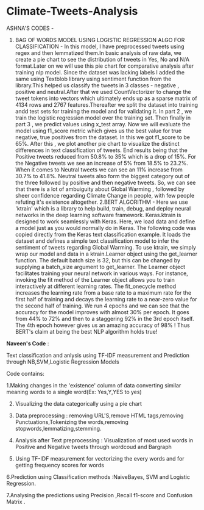 # Climate-Tweets-Analysis
ASHNA'S CODES -
1. BAG OF WORDS MODEL USING LOGISTIC REGRESSION ALGO FOR CLASSIFICATION - 
In this model, I have preprocessed tweets using regex and then lemmatized them.In basic analysis of raw data, we create a pie chart to see the distribution of tweets in Yes, No and N/A format.Later on we will use this pie chart for comparative analysis after training nlp model. Since the dataset was lacking labels I added the same using Textblob library using sentiment function from the library.This helped us classify the tweets in 3 classes - negative , positive and neutral.After that we used CountVectorizer to change the tweet tokens into vectors which ultimately ends up as a sparse matrix of 4134 rows and 2767 features.Thereafter we split the dataset into training andd test sets for training the model and for validating it.
In part 2 , we train the logistic regression model over the training set. 
Then finally in part 3 , we predict values using x_test array. Now we will evaluate the model using f1_score metric which gives us the best value for true negative, true positives from the dataset. In this we got f1_score to be 65%. 
After this , we plot another pie chart to visualize the distinct differences in text classification of tweets. End results being that the Positive tweets reduced from  50.8% to 35% which is a drop of 15%. For the Negative tweets we see an increase of 5% from 18.5% to 23.2%. When it comes to Neutral tweets we can see an 11% increase from 30.7% to 41.8%. Neutral tweets also form the biggest category out of the three followed by positive and then negative tweets.
So, we can see that there is a lot of ambuiguity about Global Warming , followed by sheer confidence regarding Climate Change in people, with few people refuting it's existence altogether.
2.BERT ALGORITHM -
Here we use 'ktrain' which is a library to help build, train, debug, and deploy neural networks in the deep learning software framework. Keras.ktrain is designed to work seamlessly with Keras. Here, we load data and define a model just as you would normally do in Keras. The following code was copied directly from the Keras text classification example. It loads the  dataset and defines a simple text classification model to infer the sentiment of tweets regarding Global Warming.
To use ktrain, we simply wrap our model and data in a ktrain.Learner object using the get_learner function.
The default batch size is 32, but this can be changed by supplying a batch_size argument to get_learner. The Learner object facilitates training your neural network in various ways. For instance, invoking the fit method of the Learner object allows you to train interactively at different learning rates.
The fit_onecycle method increases the learning rate from a base rate to a maximum rate for the first half of training and decays the learning rate to a near-zero value for the second half of training. 
We run 4 epochs and we can see that the accuracy for the model improves with almost 30%  per epoch. It goes from 44% to 72% and then to a staggering 92% in the 3rd epoch itself. The 4th epoch however gives us an amazing accuracy of 98% !
Thus BERT's claim at being the best NLP algorithm holds true!

**Naveen's Code** :

Text classification and anlysis using TF-IDF measurement and Prediction through NB,SVM,Logistic Regression Models

Code contains:

1.Making changes in the 'existence' column of data converting similar meaning words to a single word(Ex: Yes,Y,YES to yes)

2. Visualizing the data categorically using a pie chart

3. Data preprocessing :
    removing URL'S,remove HTML tags,removing Punctuations,Tokenizing the words,removing stopwords,lemmatizing,stemming.

4. Analysis after Text preprocessing :
   Visualization of most used words in Positive and Negative tweets through wordcoud and   Bargraph

5. Using TF-IDF measurement for vectorizing the every words and for getting frequency scores for words

6.Prediction using Classification methods :NaiveBayes, SVM and Logistic Regression.

7.Analysing the predictions using Precision ,Recall f1-score and Confusion Matrix .




